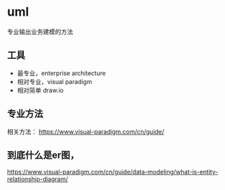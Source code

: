 # uml
专业输出业务建模的方法

## 工具
- 最专业，enterprise architecture
- 相对专业，visual paradigm
- 相对简单 draw.io

## 专业方法
相关方法：
https://www.visual-paradigm.com/cn/guide/


## 到底什么是er图，
https://www.visual-paradigm.com/cn/guide/data-modeling/what-is-entity-relationship-diagram/
